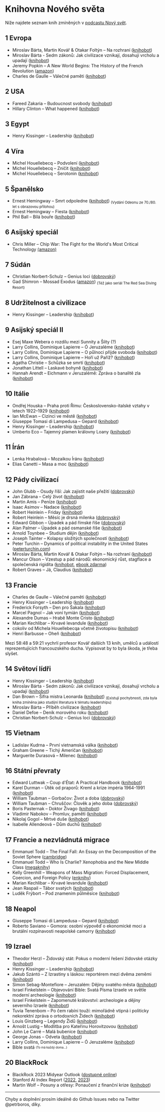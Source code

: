 # Knihovna Nového světa

Níže najdete seznam knih zmíněných v [podcastu Nový svět](https://www.info.cz/podcasty/novy-svet).


## 1 Evropa
* Miroslav Bárta, Martin Kovář & Otakar Foltýn – Na rozhraní ([knihobot](https://knihobot.cz/g/215228))
* Miroslav Bárta - Sedm zákonů: Jak civilizace vznikají, dosahují vrcholu a upadají ([knihobot](https://knihobot.cz/g/2996))
* Jeremy Popkin – A New World Begins: The History of the French Revolution ([amazon](https://www.amazon.com/New-World-Begins-History-Revolution/dp/0465096662))
* Charles de Gaulle – Válečné paměti ([knihobot](https://knihobot.cz/g/248782))


## 2 USA
* Fareed Zakaria – Budoucnost svobody ([knihobot](https://knihobot.cz/g/125996))
* Hillary Clinton – What happened ([knihobot](https://knihobot.cz/g/242948))


## 3 Egypt
* Henry Kissinger – Leadership ([knihobot](https://knihobot.cz/g/668479))


## 4 Víra
* Michel Houellebecq – Podvolení ([knihobot](https://knihobot.cz/g/72943))
* Michel Houellebecq – Zničit ([knihobot](https://knihobot.cz/g/601950))
* Michel Houellebecq – Serotonin ([knihobot](https://knihobot.cz/g/16610))


## 5 Španělsko
* Ernest Hemingway – Smrt odpoledne ([knihobot](https://knihobot.cz/g/441694))	<sub>(Vydání Odeonu ze 70./80. let s obrazovou přílohou)</sub>
* Ernest Hemingway – Fiesta ([knihobot](https://knihobot.cz/g/461570))
* Phil Ball – Bílá bouře ([knihobot](https://knihobot.cz/g/168422))


## 6 Asijský speciál
* Chris Miller – Chip War: The Fight for the World's Most Critical Technology [(amazon)](https://www.amazon.com/Chip-War-Worlds-Critical-Technology/dp/1982172002)


## 7 Súdán
* Christian Norbert-Schulz – Genius loci ([dobrovský](https://www.knihydobrovsky.cz/kniha/genius-loci-40476))
* Gad Shimron – Mossad Exodus ([amazon](https://www.amazon.com/Mossad-Exodus-Daring-Undercover-Rescue/dp/9652294039)) <sub>(Též jako seriál The Red Sea Diving Resort)</sub>


## 8 Udržitelnost a civilizace
* Henry Kissinger – Leadership ([knihobot](https://knihobot.cz/g/668479))


## 9 Asijský speciál II
* Esej Maxe Webera o rozdílu mezi Sunnity a Šíity (?)
* Larry Collins, Dominique Lapierre – Ó Jeruzaléme ([knihobot](https://knihobot.cz/g/46357))
* Larry Collins, Dominique Lapierre – O půlnoci přijde svoboda ([knihobot](https://knihobot.cz/g/365668))
* Larry Collins, Dominique Lapierre – Hoří už Paříž? ([knihobot](https://knihobot.cz/p/q/Ho%C5%99%C3%AD%20u%C5%BE%20Pa%C5%99%C3%AD%C5%BE))
* Agatha Christie – Schůzka se smrtí ([knihobot](https://knihobot.cz/g/441511))
* Jonathan Littell – Laskavé bohyně ([knihobot](https://knihobot.cz/g/142786))
* Hannah Arendt – Eichmann v Jeruzalémě: Zpráva o banalitě zla ([knihobot](https://knihobot.cz/g/23407))


## 10 Itálie
* Ondřej Houska – Praha proti Římu: Československo-italské vztahy v letech 1922–1929 ([knihobot](https://knihobot.cz/g/110213))
* Ian McEwan – Cizinci ve městě ([knihobot](https://knihobot.cz/g/98988))
* Giuseppe Tomasi di Lampedusa – Gepard ([knihobot](https://knihobot.cz/g/417568))
* Henry Kissinger – Leadership ([knihobot](https://knihobot.cz/g/668479))
* Umberto Eco – Tajemný plamen královny Loany ([knihobot](https://knihobot.cz/g/152335))


## 11 Írán
* Lenka Hrabalová – Mozaikou Íránu ([knihobot](https://knihobot.cz/g/638891))
* Elias Canetti – Masa a moc ([knihobot](https://knihobot.cz/g/17120))


## 12 Pády civilizací
* John Glubb – Osudy říší: Jak zajistit naše přežití ([dobrovský](https://www.knihydobrovsky.cz/kniha/osudy-risi-jak-zajistit-nase-preziti-534993979))
* Jan Zábrana – Celý život ([knihobot](https://knihobot.cz/g/44313))
* Martin Amis – Peníze ([knihobot](https://knihobot.cz/g/138203))
* Isaac Asimov – Nadace ([knihobot](https://knihobot.cz/g/20525))
* Robert Heinlein – Friday ([knihobot](https://knihobot.cz/g/154139))
* Robert Heinlein – Měsíc je drsná milenka ([dobrovský](https://www.knihydobrovsky.cz/kniha/friday-74474))
* Edward Gibbon – Úpadek a pád římské říše ([dobrovský](https://www.knihydobrovsky.cz/kniha/upadek-a-pad-rimske-rise-189128378))
* Alan Palmer – Úpadek a pád osmanské říše ([knihobot](https://knihobot.cz/g/113022))
* Arnold Toynbee – Studium dějin ([knihobot](https://knihobot.cz/g/59162))
* Joseph Tainter – Kolapsy složitých společností ([knihobot](https://knihobot.cz/g/85912))
* Peter Turchin – Dynamics of political instability in the United States ([peterturchin.com](https://peterturchin.com/age-of-discord/united-states-political-violence-database/))
* Miroslav Bárta, Martin Kovář & Otakar Foltýn – Na rozhraní ([knihobot](https://knihobot.cz/g/215228))
* Mancur Olson – Vzestup a pád národů: ekonomický růst, stagflace a společenská rigidita ([knihobot](https://knihobot.cz/g/232045), [ebook zdarma](https://libinst.cz/book/olson-m-1984-vzestup-a-pad-narodu/))
* Robert Graves – Já, Claudius ([knihobot](https://knihobot.cz/g/67847))


## 13 Francie
* Charles de Gaulle – Válečné paměti ([knihobot](https://knihobot.cz/g/248782))
* Henry Kissinger – Leadership ([knihobot](https://knihobot.cz/g/668479))
* Frederick Forsyth – Den pro Šakala ([knihobot](https://knihobot.cz/g/460924))
* Marcel Pagnol – Jak voní tymián ([knihobot](https://knihobot.cz/g/103009))
* Alexandre Dumas – Hrabě Monte Cristo ([knihobot](https://knihobot.cz/g/540464))
* Marian Kechlibar – Krvavé levandule ([knihobot](https://knihobot.cz/g/23149))
* cokoliv od Michela Houellebecqa včetně životopisu ([knihobot](https://knihobot.cz/p/q/Houellebecq%2C%20Michel))
* Henri Barbusse – Oheň ([knihobot](https://knihobot.cz/g/120752))

Mezi 58:48 a 59:21 vychrlí profesor Kovář dalších 13 knih, umělců a událostí reprezentujících francouzského ducha. Vypisovat by to byla škoda, je třeba slyšet.


## 14 Světoví lídři
* Henry Kissinger – Leadership ([knihobot](https://knihobot.cz/g/668479))
* Miroslav Bárta - Sedm zákonů: Jak civilizace vznikají, dosahují vrcholu a upadají ([knihobot](https://knihobot.cz/g/2996))
* Dan Brown – Šifra mistra Leonarda ([knihobot](https://knihobot.cz/g/1478)) <sub>(Existují pochybnosti, zda byla kniha zmíněna jako studijní literatura k tématu leadershipu)</sub>
* Miroslav Bárta – Příběh civilizace ([knihobot](https://knihobot.cz/g/9086))
* Daniel Defoe – Deník morového roku ([knihobot](https://knihobot.cz/g/413440))
* Christian Norbert-Schulz – Genius loci ([dobrovský](https://www.knihydobrovsky.cz/kniha/genius-loci-40476))


## 15 Vietnam
* Ladislav Kudrna – První vietnamská válka ([knihobot](https://knihobot.cz/g/133216))
* Graham Greene – Tichý Američan ([knihobot](https://knihobot.cz/g/373972))
* Marguerite Durasová – Milenec ([knihobot](https://knihobot.cz/g/100940))


## 16 Státní převraty

* Edward Luttwak – Coup d'État: A Practical Handbook ([knihobot](https://knihobot.cz/g/38947))
* Karel Durman – Útěk od praporů: Kreml a krize impéria 1964-1991 ([knihobot](https://knihobot.cz/g/174977))
* William Taubman – Gorbačov: Život a doba ([dobrovský](https://www.knihydobrovsky.cz/kniha/gorbacov-zivot-a-doba-485189196))
* William Taubman – Chruščov: Člověk a jeho doba ([dobrovský](https://www.knihydobrovsky.cz/kniha/chruscov-50915))
* Boris Pasternak – Doktor Živago ([knihobot](https://knihobot.cz/g/13228))
* Vladimir Nabokov – Promluv, paměti ([knihobot](https://knihobot.cz/g/38484))
* Nikolaj Gogol – Mrtvé duše ([knihobot](https://knihobot.cz/g/6149))
* Isabelle Allendeová – Dům duchů ([knihobot](https://knihobot.cz/g/56864))


## 17 Francie a nezvládnutá migrace

* Emmanuel Todd – The Final Fall: An Essay on the Decomposition of the Soviet Sphere ([cambridge](https://www.cambridge.org/core/journals/nationalities-papers/article/abs/emmanuel-todd-the-final-fall-an-essay-on-the-decomposition-of-the-soviet-sphere-transl-by-john-waggoner-new-york-karz-publishers-1979-pp-236-1250/580BF3FE6F937413378369C62A4BF0C0))
* Emmanuel Todd – Who Is Charlie? Xenophobia and the New Middle Class ([megaknihy](https://www.megaknihy.cz/politologie/20257150-who-is-charlie-xenophobia-and-the-new-middle-class.html))
* Kelly Greenhill – Weapons of Mass Migration: Forced Displacement, Coercion, and Foreign Policy ([enknihy](https://www.enbook.cz/catalog/product/view/id/458926))
* Marian Kechlibar – Krvavé levandule ([knihobot](https://knihobot.cz/g/23149))
* Jean Raspail – Tábor svatých ([knihobot](https://knihobot.cz/g/20220))
* Luděk Frýbort – Pod znamením půlměsíce ([knihobot](https://knihobot.cz/g/80672))


## 18 Neapol

* Giuseppe Tomasi di Lampedusa – Gepard ([knihobot](https://knihobot.cz/g/417568))
* Roberto Saviano – Gomora: osobní výpověď o ekonomické moci a brutální rozpínavosti neapolské camorry ([knihobot](https://knihobot.cz/g/84452))


## 19 Izrael

* Theodor Herzl – Židovský stát: Pokus o moderní řešení židovské otázky ([knihobot](https://knihobot.cz/g/2248))
* Henry Kissinger – Leadership ([knihobot](https://knihobot.cz/g/668479))
* Jakub Szántó – Z Izrastiny s láskou: reportérem mezi dvěma zeměmi ([knihobot](https://knihobot.cz/g/36078))
* Simon Sebag-Montefiore – Jeruzalém: Dějiny svatého města ([knihobot](https://knihobot.cz/g/98936))
* Israel Finkelstein – Objevování Bible: Svatá Písma Izraele ve světle moderní archeologie ([knihobot](https://knihobot.cz/g/375401))
* Israel Finkelstein – Zapomenuté království: archeologie a dějiny severního Izraele
 ([knihobot](https://knihobot.cz/g/239398))
* Tuvia Tenenbom – Po čem rabíni touží: mimořádně vtipná i politicky nekorektní zpráva o ortodoxních Židech ([knihobot](https://knihobot.cz/g/599989))
* Louis Ginzberg – Legendy Židů ([knihobot](https://knihobot.cz/g/566637))
* Arnošt Lustig – Modlitba pro Kateřinu Horovitzovou ([knihobot](https://knihobot.cz/g/22519))
* John Le Carré – Malá bubenice ([knihobot](https://knihobot.cz/g/14665))
* George Jonas – Odveta ([knihobot](https://knihobot.cz/g/20861))
* Larry Collins, Dominique Lapierre – Ó Jeruzaléme ([knihobot](https://knihobot.cz/g/46357))
* Bible svatá <sub><sup>(To má každý doma...)</sup></sub>


## 20 BlackRock

* BlackRock 2023 Midyear Outlook ([dostupné online](https://www.blackrock.com/us/individual/insights/blackrock-investment-institute/outlook))
* Stanford AI Index Report ([2022](https://aiindex.stanford.edu/ai-index-report-2022/), [2023](https://aiindex.stanford.edu/report/))
* Martin Wolf – Posuny a otřesy: Ponaučení z finanční krize ([knihobot](https://knihobot.cz/g/56640))

---

Chyby a doplnění prosím ideálně do Github Issues nebo na Twitter @petrboros, díky.
